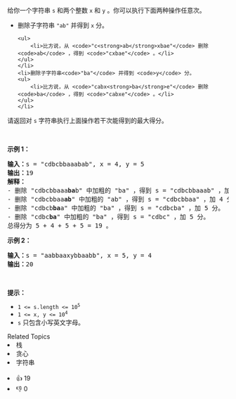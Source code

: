 <p>给你一个字符串 <code>s</code> 和两个整数 <code>x</code> 和 <code>y</code> 。你可以执行下面两种操作任意次。</p>

<ul>
	<li>删除子字符串 <code>"ab"</code> 并得到 <code>x</code> 分。

	<ul>
		<li>比方说，从 <code>"c<strong>ab</strong>xbae"</code> 删除 <code>ab</code> ，得到 <code>"cxbae"</code> 。</li>
	</ul>
	</li>
	<li>删除子字符串<code>"ba"</code> 并得到 <code>y</code> 分。
	<ul>
		<li>比方说，从 <code>"cabx<strong>ba</strong>e"</code> 删除 <code>ba</code> ，得到 <code>"cabxe"</code> 。</li>
	</ul>
	</li>
</ul>

<p>请返回对 <code>s</code> 字符串执行上面操作若干次能得到的最大得分。</p>

<p> </p>

<p><strong>示例 1：</strong></p>

<pre><b>输入：</b>s = "cdbcbbaaabab", x = 4, y = 5
<b>输出：</b>19
<strong>解释：</strong>
- 删除 "cdbcbbaaa<strong>ba</strong>b" 中加粗的 "ba" ，得到 s = "cdbcbbaaab" ，加 5 分。
- 删除 "cdbcbbaa<strong>ab</strong>" 中加粗的 "ab" ，得到 s = "cdbcbbaa" ，加 4 分。
- 删除 "cdbcb<strong>ba</strong>a" 中加粗的 "ba" ，得到 s = "cdbcba" ，加 5 分。
- 删除 "cdbc<strong>ba</strong>" 中加粗的 "ba" ，得到 s = "cdbc" ，加 5 分。
总得分为 5 + 4 + 5 + 5 = 19 。</pre>

<p><strong>示例 2：</strong></p>

<pre><b>输入：</b>s = "aabbaaxybbaabb", x = 5, y = 4
<b>输出：</b>20
</pre>

<p> </p>

<p><strong>提示：</strong></p>

<ul>
	<li><code>1 &lt;= s.length &lt;= 10<sup>5</sup></code></li>
	<li><code>1 &lt;= x, y &lt;= 10<sup>4</sup></code></li>
	<li><code>s</code> 只包含小写英文字母。</li>
</ul>
<div><div>Related Topics</div><div><li>栈</li><li>贪心</li><li>字符串</li></div></div><br><div><li>👍 19</li><li>👎 0</li></div>